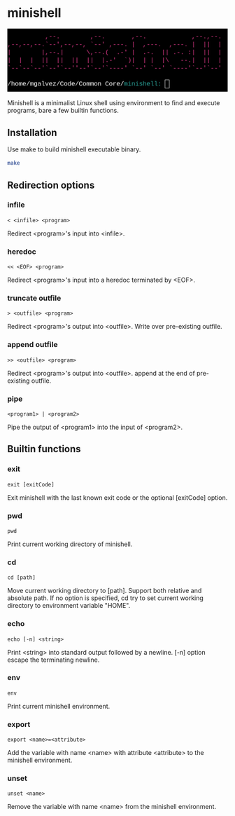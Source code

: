 # minishell

![title](/assets/title.png)

Minishell is a minimalist Linux shell using environment to find and execute programs, bare a few builtin functions.


## Installation

Use make to build minishell executable binary.

```bash
make
```


## Redirection options

### infile
```
< <infile> <program>
```
Redirect \<program>'s input into \<infile>.

### heredoc
```
<< <EOF> <program>
```
Redirect \<program>'s input into a heredoc terminated by \<EOF>.

### truncate outfile
```
> <outfile> <program>
```
Redirect \<program>'s output into \<outfile>. Write over pre-existing outfile.

### append outfile
```
>> <outfile> <program>
```
Redirect \<program>'s output into \<outfile>. append at the end of pre-existing outfile.

### pipe
```
<program1> | <program2>
```
Pipe the output of \<program1> into the input of \<program2>.


## Builtin functions

### exit
```
exit [exitCode]
```
Exit minishell with the last known exit code or the optional [exitCode] option.

### pwd
```
pwd
```
Print current working directory of minishell.

### cd
```
cd [path]
```
Move current working directory to [path]. Support both relative and absolute path. If no option is specified, cd try to set current working directory to environment variable "HOME".

### echo
```
echo [-n] <string>
```
Print \<string> into standard output followed by a newline. [-n] option escape the terminating newline.

### env
```
env
```
Print current minishell environment.

### export
```
export <name>=<attribute>
```
Add the variable with name \<name> with attribute \<attribute> to the minishell environment.

### unset
```
unset <name>
```
Remove the variable with name \<name> from the minishell environment.
